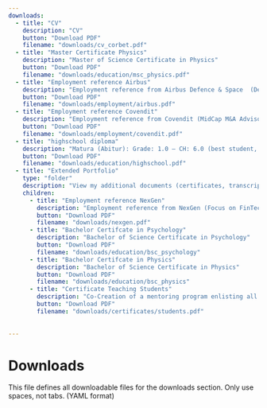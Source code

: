 ```yaml
---
downloads:
  - title: "CV"
    description: "CV"
    button: "Download PDF"
    filename: "downloads/cv_corbet.pdf"
  - title: "Master Certificate Physics"
    description: "Master of Science Certificate in Physics"
    button: "Download PDF"
    filename: "downloads/education/msc_physics.pdf"
  - title: "Employment reference Airbus"
    description: "Employment reference from Airbus Defence & Space  (Defense industry & Air power branch) in Germany"
    button: "Download PDF"
    filename: "downloads/employment/airbus.pdf"
  - title: "Employment reference Covendit"
    description: "Employment reference from Covendit (MidCap M&A Advisory) in Germany"
    button: "Download PDF"
    filename: "downloads/employment/covendit.pdf"
  - title: "highschool diploma"
    description: "Matura (Abitur): Grade: 1.0 – CH: 6.0 (best student, best grade)"
    button: "Download PDF"
    filename: "downloads/education/highschool.pdf"
  - title: "Extended Portfolio"
    type: "folder"
    description: "View my additional documents (certificates, transcripts, and reference letters) here"
    children:
      - title: "Employment reference NexGen"
        description: "Employment reference from NexGen (Focus on FinTech & Regulation of securities & Cloud) in Germany"
        button: "Download PDF"
        filename: "downloads/nexgen.pdf"
      - title: "Bachelor Certifcate in Psychology"
        description: "Bachelor of Science Certificate in Psychology"
        button: "Download PDF"
        filename: "downloads/education/bsc_psychology"
      - title: "Bachelor Certifcate in Physics"
        description: "Bachelor of Science Certificate in Physics"
        button: "Download PDF"
        filename: "downloads/education/bsc_physics"
      - title: "Certificate Teaching Students"
        description: "Co-Creation of a mentoring program enlisting all undergrads"
        button: "Download PDF"
        filename: "downloads/certificates/students.pdf"
      
  
---
```


# Downloads

This file defines all downloadable files for the downloads section. Only use spaces, not tabs. (YAML format)